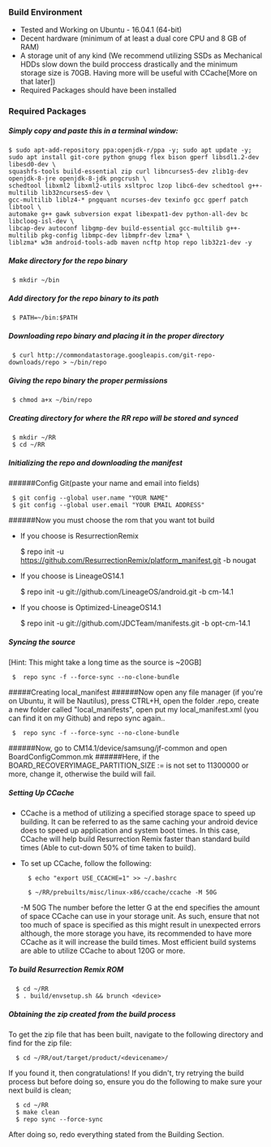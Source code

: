 ### Build Environment
- Tested and Working on  Ubuntu - 16.04.1 (64-bit)
- Decent hardware (minimum of at least a dual core CPU and 8 GB of RAM)
- A storage unit of any kind (We recommend utilizing SSDs as Mechanical HDDs slow down the build proccess drastically and the minimum storage size is 70GB. Having more will be useful with CCache[More on that later])
- Required Packages should have been installed

### Required Packages
##### Simply copy and paste this in a terminal window:
	$ sudo apt-add-repository ppa:openjdk-r/ppa -y; sudo apt update -y; sudo apt install git-core python gnupg flex bison gperf libsdl1.2-dev libesd0-dev \
	squashfs-tools build-essential zip curl libncurses5-dev zlib1g-dev openjdk-8-jre openjdk-8-jdk pngcrush \
	schedtool libxml2 libxml2-utils xsltproc lzop libc6-dev schedtool g++-multilib lib32ncurses5-dev \
	gcc-multilib liblz4-* pngquant ncurses-dev texinfo gcc gperf patch libtool \
	automake g++ gawk subversion expat libexpat1-dev python-all-dev bc libcloog-isl-dev \
	libcap-dev autoconf libgmp-dev build-essential gcc-multilib g++-multilib pkg-config libmpc-dev libmpfr-dev lzma* \
	liblzma* w3m android-tools-adb maven ncftp htop repo lib32z1-dev -y

##### Make directory for the repo binary

     $ mkdir ~/bin

##### Add directory for the repo binary to its path

     $ PATH=~/bin:$PATH

##### Downloading repo binary and placing it in the proper directory

     $ curl http://commondatastorage.googleapis.com/git-repo-downloads/repo > ~/bin/repo

##### Giving the repo binary the proper permissions

     $ chmod a+x ~/bin/repo

##### Creating directory for where the RR repo will be stored and synced

     $ mkdir ~/RR 
     $ cd ~/RR
	  
##### Initializing the repo and downloading the manifest
######Config Git(paste your name and email into fields)

	 $ git config --global user.name "YOUR NAME" 
	 $ git config --global user.email "YOUR EMAIL ADDRESS"

######Now you must choose the rom that you want tot build
- If you choose is ResurrectionRemix

	 $  repo init -u https://github.com/ResurrectionRemix/platform_manifest.git -b nougat
	 
- If you choose is LineageOS14.1

	 $  repo init -u git://github.com/LineageOS/android.git -b cm-14.1
- If you choose is Optimized-LineageOS14.1	 

	 $  repo init -u git://github.com/JDCTeam/manifests.git -b opt-cm-14.1
	 
##### Syncing the source
[Hint: This might take a long time as the source is ~20GB]

     $  repo sync -f --force-sync --no-clone-bundle
	 
#####Creating local_manifest
######Now open any file manager (if you're on Ubuntu, it will be Nautilus), press CTRL+H, open the folder .repo, create a new folder called "local_manifests", open put my local_manifest.xml (you can find it on my Github) and repo sync again..

	 $  repo sync -f --force-sync --no-clone-bundle
	 
######Now, go to CM14.1/device/samsung/jf-common and open BoardConfigCommon.mk
######Here, if the BOARD_RECOVERYIMAGE_PARTITION_SIZE := is not set to 11300000 or more, change it, otherwise the build will fail.

##### Setting Up CCache
- CCache is a method of utilizing a specified storage space to speed up building. It can be referred to as the same caching your android device does to speed up application and system boot times. In this case, CCache will help build Resurrection Remix faster than standard build times (Able to cut-down 50% of time taken to build).
- To set up CCache, follow the following:


        $ echo "export USE_CCACHE=1" >> ~/.bashrc
      
        $ ~/RR/prebuilts/misc/linux-x86/ccache/ccache -M 50G

     -M 50G
The number before the letter G at the end specifies the amount of space CCache can use in your storage unit. As such, ensure that not too much of space is specified as this might result in unexpected errors although, the more storage you have, its recommended to have more CCache as it will increase the build times. Most efficient build systems are able to utilize CCache to about 120G or more.
##### To build Resurrection Remix ROM

      $ cd ~/RR
      $ . build/envsetup.sh && brunch <device>

##### Obtaining the zip created from the build process
To get the zip file that has been built, navigate to the following directory and find for the zip file:

      $ cd ~/RR/out/target/product/<devicename>/

If you found it, then congratulations! If you didn't, try retrying the build process but before doing so, ensure you do the following to make sure your next build is clean;

      $ cd ~/RR
      $ make clean
      $ repo sync --force-sync

After doing so, redo everything stated from the Building Section.